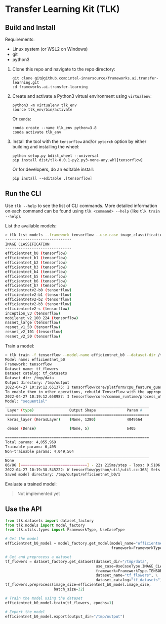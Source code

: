 # Transfer Learning Kit (TLK)

## Build and Install

Requirements:
* Linux system (or WSL2 on Windows)
* git
* python3

1. Clone this repo and navigate to the repo directory:
   ```
   git clone git@github.com:intel-innersource/frameworks.ai.transfer-learning.git
   cd frameworks.ai.transfer-learning
   ```

1. Create and activate a Python3 virtual environment using `virtualenv`:
   ```
   python3 -m virtualenv tlk_env
   source tlk_env/bin/activate
   ```

   Or `conda`:
   ```
   conda create --name tlk_env python=3.8
   conda activate tlk_env
   ```

1. Install the tool with the `tensorflow` and/or `pytorch` option by either building
   and installing the wheel:
   ```
   python setup.py bdist_wheel --universal
   pip install dist/tlk-0.0.1-py2.py3-none-any.whl[tensorflow]
   ```
   Or for developers, do an editable install:
   ```
   pip install --editable .[tensorflow]
   ```

## Run the CLI

Use `tlk --help` to see the list of CLI commands. More detailed information on each
command can be found using `tlk <command> --help` (like `tlk train --help`).

List the available models:
```bash
> tlk list models --framework tensorflow --use-case image_classification
------------------------------
IMAGE CLASSIFICATION
------------------------------
efficientnet_b0 (tensorflow)
efficientnet_b1 (tensorflow)
efficientnet_b2 (tensorflow)
efficientnet_b3 (tensorflow)
efficientnet_b4 (tensorflow)
efficientnet_b5 (tensorflow)
efficientnet_b6 (tensorflow)
efficientnet_b7 (tensorflow)
efficientnetv2-b0 (tensorflow)
efficientnetv2-b1 (tensorflow)
efficientnetv2-b2 (tensorflow)
efficientnetv2-b3 (tensorflow)
efficientnetv2-s (tensorflow)
inception_v3 (tensorflow)
mobilenet_v2_100_224 (tensorflow)
nasnet_large (tensorflow)
resnet_v1_50 (tensorflow)
resnet_v2_101 (tensorflow)
resnet_v2_50 (tensorflow)
```

Train a model:
```bash
> tlk train -f tensorflow --model-name efficientnet_b0 --dataset-dir /tmp/data --output-dir /tmp/output --dataset-name tf_flowers --dataset-catalog tf_datasets
Model name: efficientnet_b0
Framework: tensorflow
Dataset name: tf_flowers
Dataset catalog: tf_datasets
Dataset dir: /tmp/data
Output directory: /tmp/output
2022-04-27 10:19:12.651375: I tensorflow/core/platform/cpu_feature_guard.cc:151] This TensorFlow binary is optimized with oneAPI Deep Neural Network Library (oneDNN) to use the following CPU instructions in performance-critical operations:  AVX2 AVX512F FMA
To enable them in other operations, rebuild TensorFlow with the appropriate compiler flags.
2022-04-27 10:19:12.658987: I tensorflow/core/common_runtime/process_util.cc:146] Creating new thread pool with default inter op setting:
Model: "sequential"
_________________________________________________________________
 Layer (type)                Output Shape              Param #
=================================================================
 keras_layer (KerasLayer)    (None, 1280)              4049564

 dense (Dense)               (None, 5)                 6405

=================================================================
Total params: 4,055,969
Trainable params: 6,405
Non-trainable params: 4,049,564
_________________________________________________________________
None
86/86 [==============================] - 22s 215ms/step - loss: 0.5106 - acc: 0.8438
2022-04-27 10:19:38.545222: W tensorflow/python/util/util.cc:368] Sets are not currently considered sequences, but this may change in the future, so consider avoiding using them.
Saved model directory: /tmp/output/efficientnet_b0/1
```

Evaluate a trained model:
> Not implemented yet

## Use the API

```python
from tlk.datasets import dataset_factory
from tlk.models import model_factory
from tlk.utils.types import FrameworkType, UseCaseType

# Get the model
efficientnet_b0_model = model_factory.get_model(model_name="efficientnet_b0", \
                                                framework=FrameworkType.TENSORFLOW)

# Get and preprocess a dataset
tf_flowers = dataset_factory.get_dataset(dataset_dir="/tmp/data",
                                         use_case=UseCaseType.IMAGE_CLASSIFICATION, \
                                         framework=FrameworkType.TENSORFLOW, \
                                         dataset_name="tf_flowers", \
                                         dataset_catalog="tf_datasets")
tf_flowers.preprocess(image_size=efficientnet_b0_model.image_size,
                      batch_size=32)

# Train the model using the dataset
efficientnet_b0_model.train(tf_flowers, epochs=1)

# Export the model
efficientnet_b0_model.export(output_dir="/tmp/output")
```
